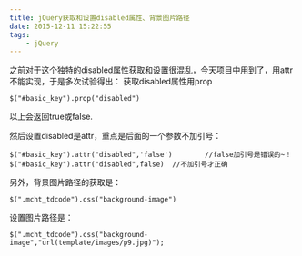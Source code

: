 ```yaml
---
title: jQuery获取和设置disabled属性、背景图片路径
date: 2015-12-11 15:22:55
tags:
	- jQuery
---
```

之前对于这个独特的disabled属性获取和设置很混乱，今天项目中用到了，用attr不能实现，于是多次试验得出：
获取disabled属性用prop
```
$("#basic_key").prop("disabled")
```
以上会返回true或false.

然后设置disabled是attr，重点是后面的一个参数不加引号：
```
$("#basic_key").attr("disabled",'false')		//false加引号是错误的~！
$("#basic_key").attr("disabled",false)	//不加引号才正确
```
另外，背景图片路径的获取是：
```
$(".mcht_tdcode").css("background-image")
```
设置图片路径是：
```
$(".mcht_tdcode").css("background-image","url(template/images/p9.jpg)");
```
